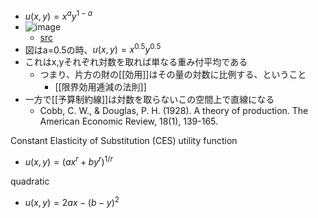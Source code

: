 
- $u(x, y) = x^a y^{1-a}$
- ![image](https://gyazo.com/521e0cd7678cd89b730437b2e54cfcad/thumb/1000)
    - [src](http://www.econport.org/econport/request?page=man_consumer_demand)
- 図はa=0.5の時、$u(x, y) = x^{0.5} y^{0.5}$
- これはx,yそれぞれ対数を取れば単なる重み付平均である
    - つまり、片方の財の[[効用]]はその量の対数に比例する、ということ
        - [[限界効用逓減の法則]]
- 一方で[[予算制約線]]は対数を取らないこの空間上で直線になる
    - Cobb, C. W., & Douglas, P. H. (1928). A theory of production. The American Economic Review, 18(1), 139-165.


Constant Elasticity of Substitution (CES) utility function
- $u(x, y) = (a x ^ r + b y ^ r) ^ {1/r}$

quadratic
- $u(x, y) = 2 a x - (b - y)^2$
